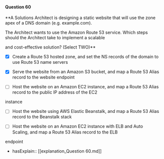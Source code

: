 #### Question  60

**A Solutions Architect is designing a static website that will use the zone apex of a DNS domain (e.g. example.com).

The Architect wants to use the Amazon Route 53 service. Which steps should the Architect take to implement a scalable

and cost-effective solution? (Select TWO)**

- [x] Create a Route 53 hosted zone, and set the NS records of the domain to use Route 53 name servers

- [x] Serve the website from an Amazon S3 bucket, and map a Route 53 Alias record to the website endpoint

- [ ] Host the website on an Amazon EC2 instance, and map a Route 53 Alias record to the public IP address of the EC2

instance

- [ ] Host the website using AWS Elastic Beanstalk, and map a Route 53 Alias record to the Beanstalk stack

- [ ] Host the website on an Amazon EC2 instance with ELB and Auto Scaling, and map a Route 53 Alias record to the ELB

endpoint

- hasExplain:: [[explanation_Question  60.md]]

